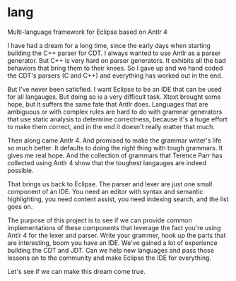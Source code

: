 # lang
Multi-language framework for Eclipse based on Antlr 4

I have had a dream for a long time, since the early days when starting building the C++ parser for CDT.
I always wanted to use Antlr as a parser generator. But C++ is very hard on parser generators. It exhibits
all the bad behaviors that bring them to their knees. So I gave up and we hand coded the CDT's parsers (C and C++)
and everything has worked out in the end.

But I've never been satisfied. I want Eclipse to be an IDE that can be used for all langauges. But doing so
is a very difficult task. Xtext brought some hope, but it suffers the same fate that Antlr does. Languages that
are ambiguous or with complex rules are hard to do with grammar generators that use static analysis to determine
correctness, because it's a huge effort to make them correct, and in the end it doesn't really matter that much.

Then along came Antlr 4. And promised to make the grammar writer's life so much better. It defaults to doing the
right thing with tough grammars. It gives me real hope. And the collection of grammars that Terence Parr has
collected using Antlr 4 show that the toughest langauges are indeed possible.

That brings us back to Eclipse. The parser and lexer are just one small component of an IDE. You need an editor
with syntax and semantic highlighting, you need content assist, you need indexing search, and the list goes on.

The purpose of this project is to see if we can provide common implementations of these components that
leverage the fact you're using Antlr 4 for the lexer and parser. Write your grammer, hook up the parts that
are interesting, boom you have an IDE. We've gained a lot of experience building the CDT and JDT. Can we
help new languages and pass those lessons on to the community and make Eclipse the IDE for everything.

Let's see if we can make this dream come true.
